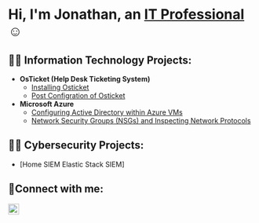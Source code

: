 <h1>Hi, I'm Jonathan, an <a href="https://linkedin.com/in/jonathanwcislo">IT Professional</a>☺</h1>

<h2>👨‍💻 Information Technology Projects:</h2>

- <b>OsTicket (Help Desk Ticketing System)</b>
  - [Installing Osticket](https://github.com/JWCISLO85/osticket-prereqs)
  - [Post Configration of Osticket](https://github.com/JWCISLO85/os-ticket-post-install-config)
- <b>Microsoft Azure</b>
  - [Configuring Active Directory within Azure VMs](https://github.com/JWCISLO85/Active-Directory)
  - [Network Security Groups (NSGs) and Inspecting Network Protocols](https://github.com/JWCISLO85/Inspecting-Network-Traffic-)

<h2>👨‍💻 Cybersecurity Projects:</h2>

- [Home SIEM Elastic Stack SIEM]

<h2>🤳Connect with me:</h2>


[<img align="left" alt="jonathanwcislo | LinkedIn" width="22px" src="https://cdn.jsdelivr.net/npm/simple-icons@v3/icons/linkedin.svg" />][linkedin]



[linkedin]: https://linkedin.com/in/jonathanwcislo
